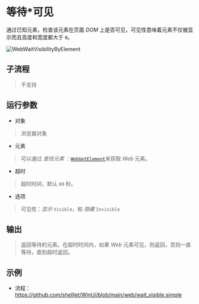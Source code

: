 # 等待*可见
通过已知元素，检查该元素在页面 *DOM* 上是否可见，可见性意味着元素不仅被显示而且高度和宽度都大于 `0`。

![WebWaitVisibilityByElement](./images/10.png ':size=90%')


## 子流程
> 不支持


## 运行参数
* 对象
>   浏览器对象
* 元素
>   可以通过 *查找元素* ：[`WebGetElement`](./WebGetElement.md)来获取 *Web* 元素。
* 超时
>   超时时间，默认 `60` 秒。
* 选项
>   可见性：*显示* `Visible`，和 *隐藏* `Invisible`


## 输出

> 返回等待的元素。在超时时间内，如果 *Web* 元素可见，则返回，否则一直等待，直到超时返回。


## 示例

* 流程：https://github.com/shelllet/WinUi/blob/main/web/wait_visible.simple




